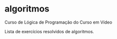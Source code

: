 # algoritmos
 Curso de Lógica de Programação do Curso em Vídeo

Lista de exercícios resolvidos de algoritmos.